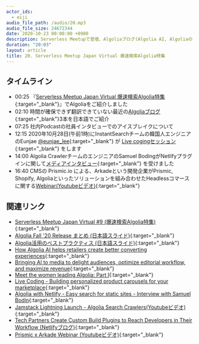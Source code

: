 ```yaml
---
actor_ids:
  - eiji
audio_file_path: /audio/20.mp3
audio_file_size: 24672344 
date: 2020-10-23 00:00:00 +0900
description: Serverless Meetupで登壇、Algoliaブログ(Algolia AI, Algoliaの女性リーダー達)、ヘッドレスコマースなどについて話しました。
duration: "20:03"
layout: article
title: 20. Serverless Meetup Japan Virtual 爆速検索Algolia特集
---
```


## タイムライン

- 00:25 『[Serverless Meetup Japan Virtual 爆速検索Algolia特集](https://serverless.connpass.com/event/191639/){:target="_blank"}』でAlgoliaをご紹介しました
- 02:10 時間が確保できず翻訳できていない最近の[Algoliaブログ](https://blog.algolia.com/){:target="_blank"}3本を日本語でご紹介
- 07:25 社内Podcastの社員インタビューでのアイスブレイクについて
- 12:15 2020年10月28日(午前1時)にInstantSearchチームの韓国人エンジニアのEunjae [@eunjae_lee](https://twitter.com/eunjae_lee){:target="_blank"} が [Live cogingセッション](https://www.eventbrite.com/e/live-coding-building-personalized-product-carousels-for-your-marketplace-tickets-124586877705){:target="_blank"} をします
- 14:00 Algolia CrawlerチームのエンジニアのSamuel BodingがNetlifyプラグインに関して[メディアインタビュー](https://survivejs.com/blog/algolia-with-netlify-interview/){:target="_blank"} を受けました
- 16:40 CMSの Prismic.io による、Arkadeという開発企業がPrismic, Shopify, Algoliaといったソリューションを組み合わせたHeadlessコマースに関する[Webinar(Youtubeビデオ)](https://www.youtube.com/watch?v=w4DqSOdD6Ts){:target="_blank"}

## 関連リンク

- [Serverless Meetup Japan Virtual #9 (爆速検索Algolia特集)](https://serverless.connpass.com/event/191639/){:target="_blank"}
- [Algolia Fall '20 Release まとめ (日本語スライド)](https://speakerdeck.com/shinodogg/algolia-fall-20-release-wrap-up-in-japanese){:target="_blank"}
- [Algolia活用のベストプラクティス (日本語スライド)](https://speakerdeck.com/shinodogg/algolia-best-practices-fall-2020){:target="_blank"}
- [How Algolia AI helps retailers create better converting experiences](https://blog.algolia.com/how-algolia-ai-helps-retailers-create-better-converting-experiences/){:target="_blank"}
- [Bringing AI to media to delight audiences, optimize editorial workflow, and maximize revenue](https://blog.algolia.com/maximizing-revenue-for-publishers-and-media-companies-with-algolia-ai/){:target="_blank"}
- [Meet the women leading Algolia: Part I](https://blog.algolia.com/algolia-leaders-women-in-tech/){:target="_blank"}
- [Live Coding - Building personalized product carousels for your marketplace](https://www.eventbrite.com/e/live-coding-building-personalized-product-carousels-for-your-marketplace-tickets-124586877705){:target="_blank"}
- [Algolia with Netlify - Easy search for static sites - Interview with Samuel Bodin](https://survivejs.com/blog/algolia-with-netlify-interview/){:target="_blank"}
- [Jamstack Lightning Launch - Algolia Search Crawlers(Youtubeビデオ)](https://www.youtube.com/watch?v=zbdfqfn1yiM){:target="_blank"}
- [Tech Partners Create Custom Build Plugins to Reach Developers in Their Workflow (Netlifyブログ)](https://www.netlify.com/blog/2020/10/07/tech-partners-create-custom-build-plugins-to-reach-developers-in-their-workflow/){:target="_blank"}
- [Prismic x Arkade Webinar (Youtubeビデオ)](https://youtu.be/w4DqSOdD6Ts){:target="_blank"}